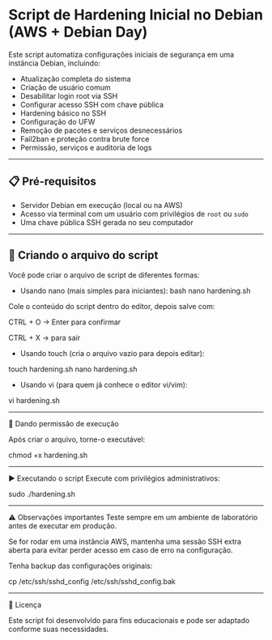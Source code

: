 # Script de Hardening Inicial no Debian (AWS + Debian Day)

Este script automatiza configurações iniciais de segurança em uma instância Debian, incluindo:

- Atualização completa do sistema
- Criação de usuário comum
- Desabilitar login root via SSH
- Configurar acesso SSH com chave pública
- Hardening básico no SSH
- Configuração do UFW
- Remoção de pacotes e serviços desnecessários
- Fail2ban e proteção contra brute force
- Permissão, serviços e auditoria de logs

---

## 📋 Pré-requisitos

- Servidor Debian em execução (local ou na AWS)
- Acesso via terminal com um usuário com privilégios de `root` ou `sudo`
- Uma chave pública SSH gerada no seu computador

---

## 📂 Criando o arquivo do script

Você pode criar o arquivo de script de diferentes formas:

- Usando nano (mais simples para iniciantes):
bash
nano hardening.sh

Cole o conteúdo do script dentro do editor, depois salve com:

CTRL + O → Enter para confirmar

CTRL + X → para sair

- Usando touch (cria o arquivo vazio para depois editar):

touch hardening.sh
nano hardening.sh

- Usando vi (para quem já conhece o editor vi/vim):

vi hardening.sh

---

🔑 Dando permissão de execução

Após criar o arquivo, torne-o executável:

chmod +x hardening.sh

---

▶️ Executando o script
Execute com privilégios administrativos:

sudo ./hardening.sh

---

⚠️ Observações importantes
Teste sempre em um ambiente de laboratório antes de executar em produção.

Se for rodar em uma instância AWS, mantenha uma sessão SSH extra aberta para evitar perder acesso em caso de erro na configuração.

Tenha backup das configurações originais:

cp /etc/ssh/sshd_config /etc/ssh/sshd_config.bak

---

📄 Licença

Este script foi desenvolvido para fins educacionais e pode ser adaptado conforme suas necessidades.
